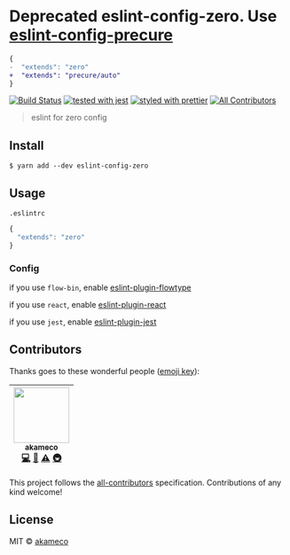 # Deprecated eslint-config-zero. Use [eslint-config-precure](https://github.com/akameco/eslint-config-precure)

```diff
{
-  "extends": "zero"
+  "extends": "precure/auto"
}
```

[![Build Status](https://travis-ci.org/akameco/eslint-config-zero.svg?branch=master)](https://travis-ci.org/akameco/eslint-config-zero)
[![tested with jest](https://img.shields.io/badge/tested_with-jest-99424f.svg)](https://github.com/facebook/jest)
[![styled with prettier](https://img.shields.io/badge/styled_with-prettier-ff69b4.svg)](https://github.com/prettier/prettier)
[![All Contributors](https://img.shields.io/badge/all_contributors-1-orange.svg?style=flat-square)](#contributors)

> eslint for zero config

## Install

```
$ yarn add --dev eslint-config-zero
```

## Usage

`.eslintrc`

```js
{
  "extends": "zero"
}
```

### Config

if you use `flow-bin`, enable [eslint-plugin-flowtype](https://github.com/gajus/eslint-plugin-flowtype)

if you use `react`, enable [eslint-plugin-react](https://github.com/yannickcr/eslint-plugin-react)

if you use `jest`, enable [eslint-plugin-jest](https://github.com/jest-community/eslint-plugin-jest)

## Contributors

Thanks goes to these wonderful people ([emoji key](https://github.com/kentcdodds/all-contributors#emoji-key)):

<!-- ALL-CONTRIBUTORS-LIST:START - Do not remove or modify this section -->

<!-- prettier-ignore -->
| [<img src="https://avatars2.githubusercontent.com/u/4002137?v=4" width="100px;"/><br /><sub>akameco</sub>](http://akameco.github.io)<br />[💻](https://github.com/akameco/eslint-config-zero/commits?author=akameco "Code") [📖](https://github.com/akameco/eslint-config-zero/commits?author=akameco "Documentation") [⚠️](https://github.com/akameco/eslint-config-zero/commits?author=akameco "Tests") [🚇](#infra-akameco "Infrastructure (Hosting, Build-Tools, etc)") |
| :---: |

<!-- ALL-CONTRIBUTORS-LIST:END -->

This project follows the [all-contributors](https://github.com/kentcdodds/all-contributors) specification. Contributions of any kind welcome!

## License

MIT © [akameco](http://akameco.github.io)

